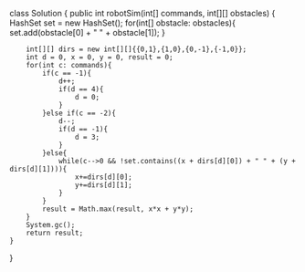 class Solution {
    public int robotSim(int[] commands, int[][] obstacles) {
        HashSet<String> set = new HashSet();
        for(int[] obstacle: obstacles){
            set.add(obstacle[0] + " " + obstacle[1]);
        }
        
        int[][] dirs = new int[][]{{0,1},{1,0},{0,-1},{-1,0}};
        int d = 0, x = 0, y = 0, result = 0;
        for(int c: commands){
            if(c == -1){
                d++;
                if(d == 4){
                    d = 0;
                }
            }else if(c == -2){
                d--;
                if(d == -1){
                    d = 3;
                }
            }else{
                while(c-->0 && !set.contains((x + dirs[d][0]) + " " + (y + dirs[d][1]))){
                    x+=dirs[d][0];
                    y+=dirs[d][1];
                }
            }
            result = Math.max(result, x*x + y*y);
        }
        System.gc();
        return result;
    }
}